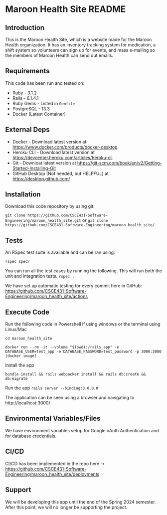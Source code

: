 # Maroon Health Site README

## Introduction
This is the Maroon Health Site, which is a website made for the Maroon Health organization. It has an inventory tracking system for medication, a shift system so volunteers can sign up for events, and mass e-mailing so the members of Maroon Health can send out emails.

## Requirements

This code has been run and tested on:

- Ruby - 3.1.2
- Rails - 6.1.4.1
- Ruby Gems - Listed in `Gemfile`
- PostgreSQL - 13.3
- Docker (Latest Container)


## External Deps

- Docker - Download latest version at https://www.docker.com/products/docker-desktop
- Heroku CLI - Download latest version at https://devcenter.heroku.com/articles/heroku-cli
- Git - Downloat latest version at https://git-scm.com/book/en/v2/Getting-Started-Installing-Git
- GitHub Desktop (Not needed, but HELPFUL) at https://desktop.github.com/

## Installation

Download this code repository by using git:

`git clone https://github.com/CSCE431-Software-Engineering/maroon_health_site.git`
 or 
 `git clone https://github.com/CSCE431-Software-Engineering/maroon_health_site/`

## Tests

An RSpec test suite is available and can be ran using:

`rspec spec/`

You can run all the test cases by running the following. This will run both the unit and integration tests.
`rspec .`

We have set up automatic testing for every commit here in GitHub: https://github.com/CSCE431-Software-Engineering/maroon_health_site/actions

## Execute Code

Run the following code in Powershell if using windows or the terminal using Linux/Mac

`cd maroon_health_site`

`docker run --rm -it --volume "$(pwd):/rails_app" -e DATABASE_USER=test_app -e DATABASE_PASSWORD=test_password -p 3000:3000 [docker image]`


Install the app

`bundle install && rails webpacker:install && rails db:create && db:migrate`


Run the app
`rails server --binding:0.0.0.0`


The application can be seen using a browser and navigating to http://localhost:3000/


## Environmental Variables/Files
We have environment variables setup for Google oAuth Authentication and for database credentials.

## CI/CD
CI/CD has been implemented in the repo here -> https://github.com/CSCE431-Software-Engineering/maroon_health_site/deployments

## Support
We will be developing this app until the end of the Spring 2024 semester. After this point, we will no longer be supporting the project.